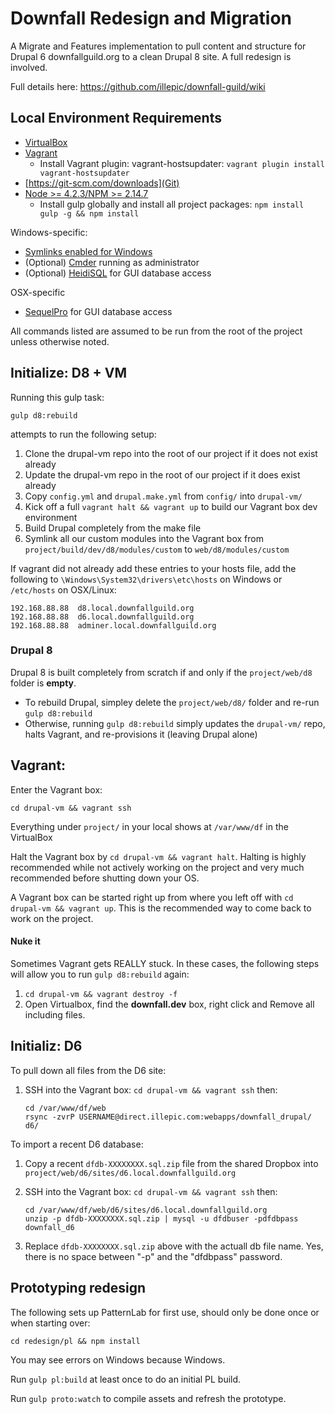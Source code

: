 # Downfall Redesign and Migration

A Migrate and Features implementation to pull content and structure for Drupal 6 downfallguild.org to a clean Drupal 8 site. A full redesign is involved.

Full details here: https://github.com/illepic/downfall-guild/wiki

## Local Environment Requirements

* [VirtualBox](https://www.virtualbox.org/wiki/Downloads)
* [Vagrant](https://www.vagrantup.com/downloads.html)
  * Install Vagrant plugin: vagrant-hostsupdater: `vagrant plugin install vagrant-hostsupdater`
* [https://git-scm.com/downloads](Git)
* [Node >= 4.2.3/NPM >= 2.14.7](https://nodejs.org/en/download/)
  * Install gulp globally and install all project packages: `npm install gulp -g && npm install`

Windows-specific:

* [Symlinks enabled for Windows](http://blog.puphpet.com/blog/2015/06/25/windows-symlinks/)
* (Optional) [Cmder](http://cmder.net/) running as administrator
* (Optional) [HeidiSQL](http://www.heidisql.com/) for GUI database access

OSX-specific

* [SequelPro](http://www.sequelpro.com/) for GUI database access

All commands listed are assumed to be run from the root of the project unless otherwise noted.

## Initialize: D8 + VM

Running this gulp task:

```shell
gulp d8:rebuild
```

attempts to run the following setup:

1. Clone the drupal-vm repo into the root of our project if it does not exist already
2. Update the drupal-vm repo in the root of our project if it does exist already
3. Copy `config.yml` and `drupal.make.yml` from `config/` into `drupal-vm/`
4. Kick off a full `vagrant halt && vagrant up` to build our Vagrant box dev environment
5. Build Drupal completely from the make file
6. Symlink all our custom modules into the Vagrant box from `project/build/dev/d8/modules/custom` to `web/d8/modules/custom` 

If vagrant did not already add these entries to your hosts file, add the following to `\Windows\System32\drivers\etc\hosts` on Windows or `/etc/hosts` on OSX/Linux:

````text
192.168.88.88  d8.local.downfallguild.org
192.168.88.88  d6.local.downfallguild.org
192.168.88.88  adminer.local.downfallguild.org
````

### Drupal 8

Drupal 8 is built completely from scratch if and only if the `project/web/d8` folder is **empty**.

* To rebuild Drupal, simpley delete the `project/web/d8/` folder and re-run `gulp d8:rebuild`
* Otherwise, running `gulp d8:rebuild` simply updates the `drupal-vm/` repo, halts Vagrant, and re-provisions it (leaving Drupal alone)

## Vagrant:

Enter the Vagrant box:

```shell
cd drupal-vm && vagrant ssh
```
    
Everything under `project/` in your local shows at `/var/www/df` in the VirtualBox

Halt the Vagrant box by `cd drupal-vm && vagrant halt`. Halting is highly recommended while not actively working on the project and very much recommended before shutting down your OS.

A Vagrant box can be started right up from where you left off with `cd drupal-vm && vagrant up`. This is the recommended way to come back to work on the project.

#### Nuke it

Sometimes Vagrant gets REALLY stuck. In these cases, the following steps will allow you to run `gulp d8:rebuild` again:

1. `cd drupal-vm && vagrant destroy -f`
2. Open Virtualbox, find the **downfall.dev** box, right click and Remove all including files.

## Initializ: D6
  
To pull down all files from the D6 site:

1. SSH into the Vagrant box: `cd drupal-vm && vagrant ssh` then:

    ```shell
    cd /var/www/df/web
    rsync -zvrP USERNAME@direct.illepic.com:webapps/downfall_drupal/ d6/
    ```

To import a recent D6 database:

1. Copy a recent `dfdb-XXXXXXXX.sql.zip` file from the shared Dropbox into `project/web/d6/sites/d6.local.downfallguild.org`
2. SSH into the Vagrant box: `cd drupal-vm && vagrant ssh` then:

    ```shell
    cd /var/www/df/web/d6/sites/d6.local.downfallguild.org
    unzip -p dfdb-XXXXXXXX.sql.zip | mysql -u dfdbuser -pdfdbpass downfall_d6
    ```

3. Replace `dfdb-XXXXXXXX.sql.zip` above with the actuall db file name. Yes, there is no space between "-p" and the "dfdbpass" password.

## Prototyping redesign

The following sets up PatternLab for first use, should only be done once or when starting over:

```shell
cd redesign/pl && npm install
```
You may see errors on Windows because Windows.

Run `gulp pl:build` at least once to do an initial PL build.

Run `gulp proto:watch` to compile assets and refresh the prototype.